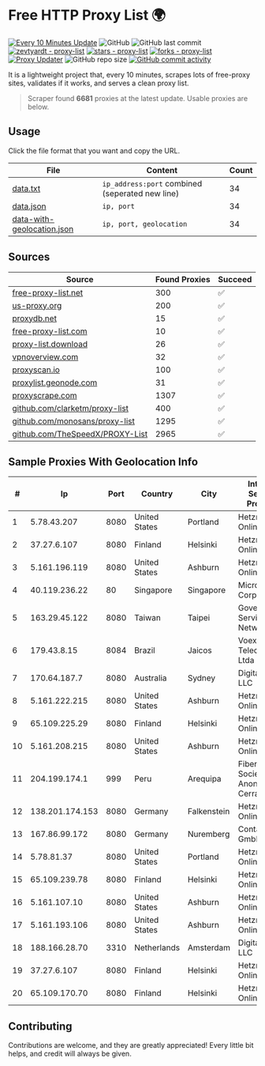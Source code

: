 
# Free HTTP Proxy List 🌍

[![Every 10 Minutes Update](https://github.com/mertguvencli/http-proxy-list/actions/workflows/main.yml/badge.svg?branch=main)](https://github.com/mertguvencli/http-proxy-list/actions/workflows/main.yml)
![GitHub](https://img.shields.io/github/license/mertguvencli/http-proxy-list)
![GitHub last commit](https://img.shields.io/github/last-commit/mertguvencli/http-proxy-list)
[![zevtyardt - proxy-list](https://img.shields.io/static/v1?label=zevtyardt&message=proxy-list&color=blue&logo=github)](https://github.com/zevtyardt/proxy-list "Go to GitHub repo")
[![stars - proxy-list](https://img.shields.io/github/stars/zevtyardt/proxy-list?style=social)](https://github.com/zevtyardt/proxy-list)
[![forks - proxy-list](https://img.shields.io/github/forks/zevtyardt/proxy-list?style=social)](https://github.com/zevtyardt/proxy-list)
[![Proxy Updater](https://github.com/zevtyardt/proxy-list/workflows/Proxy%20Updater/badge.svg)](https://github.com/zevtyardt/proxy-list/actions?query=workflow:"Proxy+Updater")
![GitHub repo size](https://img.shields.io/github/repo-size/zevtyardt/proxy-list)
[![GitHub commit activity](https://img.shields.io/github/commit-activity/m/zevtyardt/proxy-list?logo=commits)](https://github.com/zevtyardt/proxy-list/commits/main)

It is a lightweight project that, every 10 minutes, scrapes lots of free-proxy sites, validates if it works, and serves a clean proxy list.

> Scraper found **6681** proxies at the latest update. Usable proxies are below.

## Usage

Click the file format that you want and copy the URL.

|File|Content|Count|
|----|-------|-----|
|[data.txt](https://raw.githubusercontent.com/mertguvencli/http-proxy-list/main/proxy-list/data.txt)|`ip_address:port` combined (seperated new line)|34|
|[data.json](https://raw.githubusercontent.com/mertguvencli/http-proxy-list/main/proxy-list/data.json)|`ip, port`|34|
|[data-with-geolocation.json](https://raw.githubusercontent.com/mertguvencli/http-proxy-list/main/proxy-list/data-with-geolocation.json)|`ip, port, geolocation`|34|

## Sources

|Source|Found Proxies|Succeed|
|------|-------------|-------|
|[free-proxy-list.net](https://free-proxy-list.net)|300|✅|
|[us-proxy.org](https://www.us-proxy.org)|200|✅|
|[proxydb.net](http://proxydb.net)|15|✅|
|[free-proxy-list.com](https://free-proxy-list.com/?page=&port=&type%5B%5D=http&type%5B%5D=https&up_time=0&search=Search)|10|✅|
|[proxy-list.download](https://www.proxy-list.download/HTTP)|26|✅|
|[vpnoverview.com](https://vpnoverview.com/privacy/anonymous-browsing/free-proxy-servers)|32|✅|
|[proxyscan.io](https://www.proxyscan.io)|100|✅|
|[proxylist.geonode.com](https://proxylist.geonode.com/api/proxy-list?limit=300&page=1&sort_by=lastChecked&sort_type=desc&protocols=http,https)|31|✅|
|[proxyscrape.com](https://api.proxyscrape.com/v2/?request=displayproxies&protocol=http&timeout=10000&country=all&ssl=all&anonymity=all)|1307|✅|
|[github.com/clarketm/proxy-list](https://raw.githubusercontent.com/clarketm/proxy-list/master/proxy-list-raw.txt)|400|✅|
|[github.com/monosans/proxy-list](https://raw.githubusercontent.com/monosans/proxy-list/main/proxies/http.txt)|1295|✅|
|[github.com/TheSpeedX/PROXY-List](https://raw.githubusercontent.com/TheSpeedX/PROXY-List/master/http.txt)|2965|✅|


## Sample Proxies With Geolocation Info

|#|Ip|Port|Country|City|Internet Service Provider|
|-|--|----|-------|----|-------------------------|
|1|5.78.43.207|8080|United States|Portland|Hetzner Online GmbH|
|2|37.27.6.107|8080|Finland|Helsinki|Hetzner Online GmbH|
|3|5.161.196.119|8080|United States|Ashburn|Hetzner Online GmbH|
|4|40.119.236.22|80|Singapore|Singapore|Microsoft Corporation|
|5|163.29.45.122|8080|Taiwan|Taipei|Government Service Network|
|6|179.43.8.15|8084|Brazil|Jaicos|Voex Telecom Ltda|
|7|170.64.187.7|8080|Australia|Sydney|DigitalOcean, LLC|
|8|5.161.222.215|8080|United States|Ashburn|Hetzner Online GmbH|
|9|65.109.225.29|8080|Finland|Helsinki|Hetzner Online GmbH|
|10|5.161.208.215|8080|United States|Ashburn|Hetzner Online GmbH|
|11|204.199.174.1|999|Peru|Arequipa|Fiberred Sociedad Anonima Cerrada|
|12|138.201.174.153|8080|Germany|Falkenstein|Hetzner Online GmbH|
|13|167.86.99.172|8080|Germany|Nuremberg|Contabo GmbH|
|14|5.78.81.37|8080|United States|Portland|Hetzner Online GmbH|
|15|65.109.239.78|8080|Finland|Helsinki|Hetzner Online GmbH|
|16|5.161.107.10|8080|United States|Ashburn|Hetzner Online GmbH|
|17|5.161.193.106|8080|United States|Ashburn|Hetzner Online GmbH|
|18|188.166.28.70|3310|Netherlands|Amsterdam|DigitalOcean, LLC|
|19|37.27.6.107|8080|Finland|Helsinki|Hetzner Online GmbH|
|20|65.109.170.70|8080|Finland|Helsinki|Hetzner Online GmbH|



## Contributing

Contributions are welcome, and they are greatly appreciated! Every
little bit helps, and credit will always be given.

